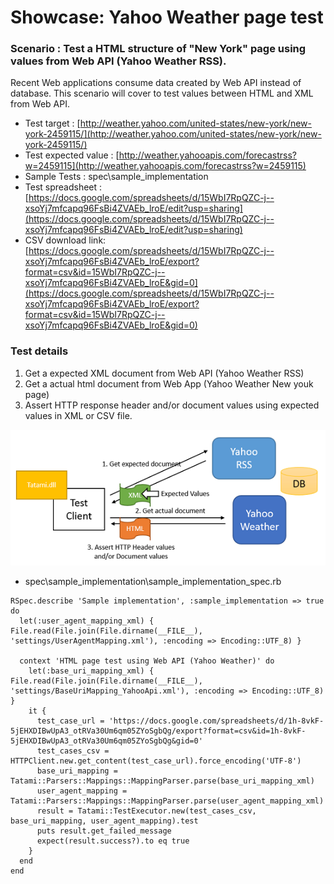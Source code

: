 # Showcase: Yahoo Weather page test

### Scenario : Test a HTML structure of "New York" page using values from Web API (Yahoo Weather RSS).
Recent Web applications consume data created by Web API instead of database. This scenario will cover to test values between HTML and XML from Web API.     

* Test target : [http://weather.yahoo.com/united-states/new-york/new-york-2459115/](http://weather.yahoo.com/united-states/new-york/new-york-2459115/)
* Test expected value : [http://weather.yahooapis.com/forecastrss?w=2459115](http://weather.yahooapis.com/forecastrss?w=2459115)
* Sample Tests : spec\sample_implementation 
* Test spreadsheet : [https://docs.google.com/spreadsheets/d/15WbI7RpQZC-j--xsoYj7mfcapq96FsBi4ZVAEb_lroE/edit?usp=sharing](https://docs.google.com/spreadsheets/d/15WbI7RpQZC-j--xsoYj7mfcapq96FsBi4ZVAEb_lroE/edit?usp=sharing)
* CSV download link: [https://docs.google.com/spreadsheets/d/15WbI7RpQZC-j--xsoYj7mfcapq96FsBi4ZVAEb_lroE/export?format=csv&id=15WbI7RpQZC-j--xsoYj7mfcapq96FsBi4ZVAEb_lroE&gid=0](https://docs.google.com/spreadsheets/d/15WbI7RpQZC-j--xsoYj7mfcapq96FsBi4ZVAEb_lroE/export?format=csv&id=15WbI7RpQZC-j--xsoYj7mfcapq96FsBi4ZVAEb_lroE&gid=0) 

### Test details
1. Get a expected XML document from Web API (Yahoo Weather RSS)
1. Get a actual html document from Web App (Yahoo Weather New youk page) 
1. Assert HTTP response header and/or document values using expected values in XML or CSV file.

![sample2](imgs/sample2.png)

* spec\sample_implementation\sample_implementation_spec.rb

```
RSpec.describe 'Sample implementation', :sample_implementation => true do
  let(:user_agent_mapping_xml) { File.read(File.join(File.dirname(__FILE__), 'settings/UserAgentMapping.xml'), :encoding => Encoding::UTF_8) }

  context 'HTML page test using Web API (Yahoo Weather)' do
    let(:base_uri_mapping_xml) { File.read(File.join(File.dirname(__FILE__), 'settings/BaseUriMapping_YahooApi.xml'), :encoding => Encoding::UTF_8) }
    it {
      test_case_url = 'https://docs.google.com/spreadsheets/d/1h-8vkF-5jEHXDIBwUpA3_otRVa30Um6qm05ZYoSgbQg/export?format=csv&id=1h-8vkF-5jEHXDIBwUpA3_otRVa30Um6qm05ZYoSgbQg&gid=0'
      test_cases_csv = HTTPClient.new.get_content(test_case_url).force_encoding('UTF-8')
      base_uri_mapping = Tatami::Parsers::Mappings::MappingParser.parse(base_uri_mapping_xml)
      user_agent_mapping = Tatami::Parsers::Mappings::MappingParser.parse(user_agent_mapping_xml)
      result = Tatami::TestExecutor.new(test_cases_csv, base_uri_mapping, user_agent_mapping).test
      puts result.get_failed_message
      expect(result.success?).to eq true
    }
  end
end
```